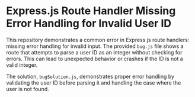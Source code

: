 # Express.js Route Handler Missing Error Handling for Invalid User ID

This repository demonstrates a common error in Express.js route handlers: missing error handling for invalid input.  The provided `bug.js` file shows a route that attempts to parse a user ID as an integer without checking for errors.  This can lead to unexpected behavior or crashes if the ID is not a valid integer.

The solution, `bugSolution.js`, demonstrates proper error handling by validating the user ID before parsing it and handling the case where the user is not found.